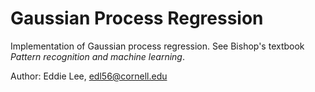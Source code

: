 # Gaussian Process Regression
Implementation of Gaussian process regression. See Bishop's textbook _Pattern recognition and machine
learning_.

Author: Eddie Lee, edl56@cornell.edu
